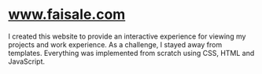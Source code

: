 # www.faisale.com

I created this website to provide an interactive experience for viewing my projects and work experience. As a challenge, I stayed away from templates. Everything was implemented from scratch using CSS, HTML and JavaScript.
